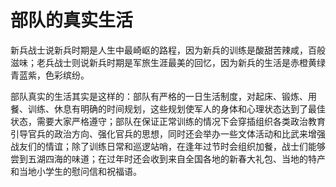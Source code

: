 # 部队的真实生活

新兵战士说新兵时期是人生中最崎岖的路程，因为新兵的训练是酸甜苦辣咸，百般滋味；老兵战士则说新兵时期是军旅生涯最美的回忆，因为新兵的生活是赤橙黄绿青蓝紫，色彩缤纷。  

部队真实的生活其实是这样的：部队有严格的一日生活制度，对起床、锻炼、用餐、训练、休息有明确的时间规划，这些规划使军人的身体和心理状态达到了最佳状态，需要大家严格遵守；部队在保证正常训练的情况下会穿插组织各类政治教育引导官兵的政治方向、强化官兵的思想，同时还会举办一些文体活动和比武来增强战友们的情谊；除了训练日常和巡逻站哨，在逢年过节时会组织加餐，战士们能够尝到五湖四海的味道；在过年时还会收到来自全国各地的新春大礼包、当地的特产和当地小学生的慰问信和祝福语。
